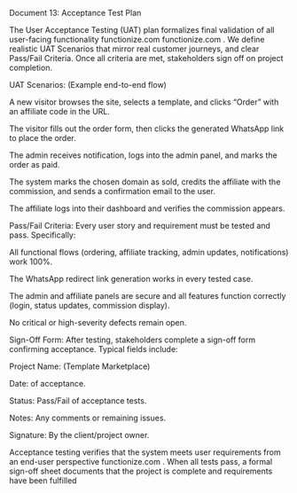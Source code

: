 Document 13: Acceptance Test Plan

The User Acceptance Testing (UAT) plan formalizes final validation of all user-facing functionality
functionize.com
functionize.com
. We define realistic UAT Scenarios that mirror real customer journeys, and clear Pass/Fail Criteria. Once all criteria are met, stakeholders sign off on project completion.

UAT Scenarios: (Example end-to-end flow)

A new visitor browses the site, selects a template, and clicks “Order” with an affiliate code in the URL.

The visitor fills out the order form, then clicks the generated WhatsApp link to place the order.

The admin receives notification, logs into the admin panel, and marks the order as paid.

The system marks the chosen domain as sold, credits the affiliate with the commission, and sends a confirmation email to the user.

The affiliate logs into their dashboard and verifies the commission appears.

Pass/Fail Criteria: Every user story and requirement must be tested and pass. Specifically:

All functional flows (ordering, affiliate tracking, admin updates, notifications) work 100%.

The WhatsApp redirect link generation works in every tested case.

The admin and affiliate panels are secure and all features function correctly (login, status updates, commission display).

No critical or high-severity defects remain open.

Sign-Off Form: After testing, stakeholders complete a sign-off form confirming acceptance. Typical fields include:

Project Name: (Template Marketplace)

Date: of acceptance.

Status: Pass/Fail of acceptance tests.

Notes: Any comments or remaining issues.

Signature: By the client/project owner.

Acceptance testing verifies that the system meets user requirements from an end-user perspective
functionize.com
. When all tests pass, a formal sign-off sheet documents that the project is complete and requirements have been fulfilled